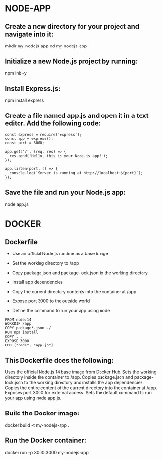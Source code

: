 # NODE-APP
## Create a new directory for your project and navigate into it:
mkdir my-nodejs-app
cd my-nodejs-app

## Initialize a new Node.js project by running:
npm init -y

## Install Express.js:
npm install express

## Create a file named app.js and open it in a text editor. Add the following code:
```
const express = require('express');
const app = express();
const port = 3000;

app.get('/', (req, res) => {
  res.send('Hello, this is your Node.js app!');
});

app.listen(port, () => {
  console.log(`Server is running at http://localhost:${port}`);
});
```

## Save the file and run your Node.js app:
node app.js

# DOCKER
## Dockerfile
- Use an official Node.js runtime as a base image

- Set the working directory to /app

- Copy package.json and package-lock.json to the working directory

- Install app dependencies

- Copy the current directory contents into the container at /app

- Expose port 3000 to the outside world

- Define the command to run your app using node

```
FROM node:14
WORKDIR /app
COPY package*.json ./
RUN npm install
COPY . .
EXPOSE 3000
CMD ["node", "app.js"]
```

## This Dockerfile does the following:
Uses the official Node.js 14 base image from Docker Hub.
Sets the working directory inside the container to /app.
Copies package.json and package-lock.json to the working directory and installs the app dependencies.
Copies the entire content of the current directory into the container at /app.
Exposes port 3000 for external access.
Sets the default command to run your app using node app.js.

## Build the Docker image:
docker build -t my-nodejs-app .

## Run the Docker container:
docker run -p 3000:3000 my-nodejs-app
